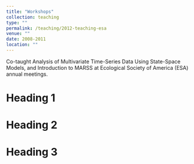 ```yaml
---
title: "Workshops"
collection: teaching
type: ""
permalink: /teaching/2012-teaching-esa
venue: ""
date: 2008-2011
location: ""
---
```


Co-taught Analysis of Multivariate Time-Series Data Using State-Space Models, and Introduction to MARSS at Ecological Society of America (ESA) annual meetings.

Heading 1
======

Heading 2
======

Heading 3
======
